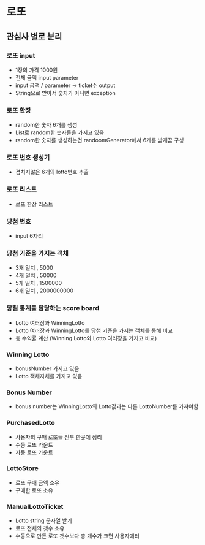 # 로또
## 관심사 별로 분리
### 로또 input
- 1장의 가격 1000원
- 전체 금액 input parameter
- input 금액 / parameter ⇒ ticket수 output
- String으로 받아서 숫자가 아니면 exception

### 로또 한장
- random한 숫자 6개를 생성
- List로 random한 숫자들을 가지고 있음
- random한 숫자를 생성하는건 randoomGenerator에서 6개를 받게끔 구성

### 로또 번호 생성기
- 겹치지않은 6개의 lotto번호 추출

### 로또 리스트
- 로또 한장 리스트

### 당첨 번호
- input 6자리

### 당첨 기준을 가지는 객체
- 3개 일치 , 5000
- 4개 일치 , 50000
- 5개 일치 , 1500000
- 6개 일치 , 2000000000

### 당첨 통계를 담당하는 score board
- Lotto 여러장과 WinningLotto
- Lotto 여러장과 WinningLotto를 당첨 기준을 가지는 객체를 통해 비교
- 총 수익률 계산 (Winning Lotto와 Lotto 여러장을 가지고 비교)


### Winning Lotto
- bonusNumber 가지고 있음
- Lotto 객체자체를 가지고 있음

### Bonus Number
- bonus number는 WinningLotto의 Lotto값과는 다른 LottoNumber를 가져야함

### PurchasedLotto
- 사용자의 구매 로또들 전부 한곳에 정리
- 수동 로또 카운트
- 자동 로또 카운트

### LottoStore
- 로또 구매 금액 소유
- 구매한 로또 소유

### ManualLottoTicket
- Lotto string 문자열 받기
- 로또 전체의 갯수 소유
- 수동으로 만든 로또 갯수보다 총 개수가 크면 사용자에러
